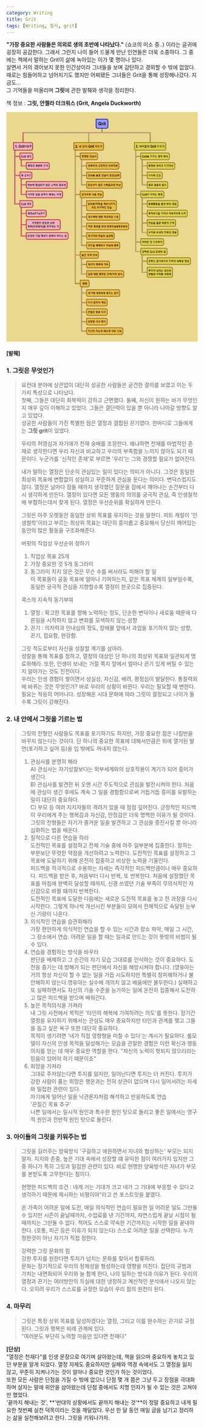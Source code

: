 ```yaml
---
category: Writing  
title: Grit   
tags: [Writing, 필사, grit]   
--- 
```


 **"가장 중요한 사람들은 의외로 생의 초반에 나타났다."** (쇼코의 미소 중..) 이라는 글귀에 굉장히 공감한다. 그래서 그런지 나이 들어 드물게 만난 인연들은 더욱 소중하다. 그 중에는 책에서 말하는 Grit이 삶에 녹아있는 이가 몇 명이나 있다.  
 살면서  거의 겪어보지 못한 인간상이라 그녀들을 보며 감탄하고 경외할 수 밖에 없었다. 때로는 힘들어하고 넘어지기도 했지만 어찌됐든 그녀들은 Grit을 통해 성장해나갔다. 지금도...  
그 기억들을 떠올리며 **그릿**에 관한 발췌와 생각을 정리한다.  

책 정보 : **그릿, 안젤라 더크워스 (Grit, Angela Duckworth)**     

![](/assets/img/grit_map.png)<!-- -->  
<br>
**[발췌]**
### 1. 그릿은 무엇인가
> 요컨대 분야에 상관없이 대단히 성공한 사람들은 굳건한 결의를 보였고 이는 두 가지 특성으로 나타났다.  
> 첫째, 그들은 대단히 회복력이 강하고 근면했다. 
> 둘째, 자신이 원하는 바가 무엇인지 매우 깊이 이해하고 있었다. 
> 그들은 결단력이 있을 뿐 아니라 나아갈 방향도 알고 있었다.  
> 성공한 사람들이 가진 특별한 점은
> 열정과 결합된 끈기였다. 한마디로 그들에게는 **그릿 grit**이 있었다.  
>
> 우리의 허영심과 자기애가 천재 숭배를 조장한다. 왜냐하면 천재를 마법적인 존재로 생각한다면 우리 자신과 비교하고 우리의 부족함을 느끼지 않아도 되기 때문이다. 누군가를 '신적인 존재'로 부르면 '우리'는 그와 경쟁할 필요가 없어진다.
>
> 내가 말하는 열정은 단순히 관심있는 일이 있다는 의미가 아니다. 그것은 동일한 최상위 목표에 변함없이
> 성실하고 꾸준하게 관심을 둔다는 의미다. 변덕스럽지도 않다. 열정은 날마다 잠들 때까지
> 생각했던 질문을 잠에서 꺠어나는 순간부터 다시 생각하게 만든다. 
> 열정이 있다면 모든 행동의 의의를 궁극적 관심, 즉 인생철학에 부합하는데서 찾게 된다.
> 열정은 우선순위를 확실하게 만든다.
> 
> 그릿은 아주 오랫동안 동일한 상위 목표를 유지하는 것을 말한다. 피트 캐럴이 '인생철학'이라고 부르는 최상위 목표는 대단히
> 흥미롭고 중요해서 당신이 깨어있는 동안의 많은 활동을 구조화해준다.  
> 
> 버핏의 직업상 우선순위 정하기  
> 1. 직업상 목표 25개   
> 2. 가장 중요한 것 5개 동그라미    
> 3. 동그라미 치지 않은 것은 무슨 수를 써서라도 피해야 할 일  
> 이 목표들이 공동 목표에 얼마나 기여하는지, 같은 목표 체계의 일부일수록, 동일한
> 궁극적 관심을 지향할수록 열정이 한곳으로 집중된다.
> 
> 콕스의 지속적 동기부여  
> 1. 열정 : 확고한 목표를 향해 노력하는 정도, 단순한 변덕이나 새로움 때문에 다른일을 시작하지 않고 변화를 모색하지 않는 성향  
> 2. 끈기 : 의지력과 인내심의 정도, 장애물 앞에서 과업을 포기하지 않는 성향, 끈기, 집요함, 완강함.  
>
> 그릿 척도로부터 자신을 성찰할 계기를 삼아라.  
> 성찰을 통해 목표를 정하고, 열정의 대상인 단 하나의 최상위 목표와 일관되게 명료화해라. 또한, 인생이 보내는 거절 쪽지 앞에서 얼마나 끈기 있게 버틸 수 있는지 알아가는 것도 진전이다.  
> 우리는 인생 경험이 쌓이면서 성실성, 자신감, 배려, 평정심이 발달한다. 통찰력외에 바뀌는 것은 무엇인가? 바로 우리의 상황이 바뀐다. 우리는 필요할 때 변한다. 필요는 적응의 어머니다. 성장해온 시대 문화애 따라 그릿이 결정되고 나이가 들수록 그릿이 강해진다. 

### 2. 내 안에서 그릿을 기르는 법

> 그릿의 전형인 사람들도 목표를  포기하기도 하지만, 가장 중요한 점은 나침반을 바꾸지 않는다는 것이다. 단 하나의 중요한 목표에 대해서만큼은 위에 열거된 발언(포기하고 싶어 등)을 입 밖에도 꺼내지 않는다.  
> 1. 관심사를 분명히 해라  
> A) 관심사는 자기성찰보다는 외부세계와의 상호작용이 계기가 되어 흥미가 생긴다.  
> B) 관심사를 발견한 뒤 오랜 시간 주도적으로 관심을 발전시켜야 한다. 처음에 관심이 생긴 후에도
> 계속 그 일을 경험함으로써 거듭거듭 흥미를 유발하는 일이 대단히 중요하다.  
> C) 부모 등 여러 지지자들의 격려가 있을 때 점점 깊어진다.
> 긍정적인 피드백이 우리에게 주는 행복감과 자신감, 안정감은 더욱 명백한 이유가 될 것이다.  
> 그릿의 전형들은 자기가 즐거운 일을 발견하고 그 관심을 증진시킬 뿐 아니라 심화하는 법을 배운다.  
> 2. 질적으로 다른 연습을 하라  
> 도전적인 목표를 설정하고 전체 기술 중에 아주 일부분에 집중한다. 잘하는 부분보단 뚜렷한 약점을 개선하려고 노력한다.
> 도전적인 목표를 설정하고 그 목표에 도달하기 위해 온전히 집중하고 비상한 노력을 기울인다.  
> 피드백을 적극적으로 수용하는 자세는 즉각적인 피드백만큼이나 매우 중요하다.
> 피드백을 받은 후, 처음부터 다시 반복, 또 반복한다. 처음에 설정했던 목표를 마침애 완벽히 달성할 때까지, 신경 쓰였던 기술 부족이 무의식적인 자신감으로 바뀔 떄까지 반복한다.  
> 도전적인 목표에 도달한 다음에는 새로운 도전적 목표를 놓고 전 과정을 다시 시작한다. 그렇게 하나씩 개선시킨 부분들이 모여서 전체적으로 숙달된 눈부신 기량이 나온다.    
> 3. 의식적인 연습을 습관화해라  
> 가장 편안하게 의식적인 연습을 할 수 있는 시간과 장소 파악, 매일 그 시간, 그 장소에서 연습. 어려운 일을 할 때는 일과로 만드는 것이 뜻밖의 비법이 될 수 있다. 
> 4. 연습을 경험하는 방식을 바꾸라  
> 판단을 배제하고 그 순간의 자기 모습 그대로를 인식하는 것이 중요하다. 도전을 즐기는 데 방해가 되는 판단에서 자신을 해방시켜야 합니다.
> (영유아는 거의 항상 자신이 할 수 없는 일을 거듭 시도하지만 특별히 창피해하거나 불안해하지 않는다.영유아는 실수에 개의치 않고 배움에만 몰두한다.) 실패하고 또 실패하면서도 자신의 기술 수준을
> 능가하는 일에 온전히 집중해서 도전하고 많은 피드백을 받으며 배워간다.  
> 5. 높은 목적의식을 가져라  
> 내 그릿 사전에서 목적은 '타인의 해복에 기여하려는 의도'를 뜻한다. 장기간 열정을 유지하기 위해서는 관심도 매우 중요하지만 타인과 관계를 맺고 그들을 돕고 싶은 욕구 또한 대단히 중요하다.  
> 목적이 생기려면 '내가 직접 영향향을 미칠 수 있다'는 계시가 필요하다. 롤모델이 자신의 인생 목적을 달성해가는
> 모습을 관찰한 경험은 이런 확신과 행동 의지를 얻는 데 매우 중요한 역할을 한다. "자신의 노력이 헛되지 않으리라는 믿음이 있어야 하기 때문이죠" 
> 6. 희망을 가져라  
> 그대로 주저않는다면 투지를 잃지만, 일어난다면 투지는 더 커진다. 투지가 강한 사람이 품는 희망은 행운과는 전혀 상관이 없으며 다시 일어서려는 자세와 밀접한 관련이 있다.  
> 자기에게 일어난 일을 낙관론자처럼 해석하고 반응하도록 연습    
> '끈질긴 목표 추구'  
> 나쁜 일에서는 일시적 원인과 특수한 원인 탓으로 돌리고
> 좋은 일에서는 영구적 원인과 전반적 원인 탓으로 돌린다.

### 3. 아이들의 그릿을 키워주는 법
> 그릿을 길러주는 양육방식
> '구걸하고 애원하면서 자녀와 협상하는' 부모는 되지 말자.
> 지지와 존중, 높은 기대 속에서 성장할 떄 유익한 점이 여러가지 있지만 그 중 하나가 특히 그릿과 밀접한 관련이 있다. 
> 바로 현명한 양육방식은 자녀가 부모를 본받도록 고무한다는 점이다.
> 
> 현명한 피드백의 조건 : 네게 거는 기대가 크고 네가 그 기대에 부응할 수 있다고 생각하기 때문에 제시하는 비평이야"라고 쓴 포스트잇을 붙였다.
> 
> 온 가족이 어려운 일에 도전, 매일 의식적인 연습이 필요한 일
> 어려운 일도 그만둘 수 있지만 시즌이 끝날때까지, 수업료를 낸 기간까지, 자연스럽게 끝날 시점이 될 때까지는 그만둘 수 없다.
> 적어도 스스로 약속한 기간까지는 시작한 일을 끝내야 한다. (호통, 피곤 등은 이유가 되지 않는다)
> 스스로 어려운 일을 선택한다. 누가 정한것이 아닌 자기가 직접 정한다.
> 
> 강력한 그릿 문화의 힘  
> 강한 투지를 원한다면 투지가 넘치는 문화를 찾아서 합류하라.  
> 문화는 장기적으로 우리의 정체성을 형성하는데 영향을 미친다.
> 집단의 규범과 가치는 내면화되어 우리와 늘 함께 한다, 나의 일하는 방식과 이유가 된다.
> 우리의 열정과 끈기는 여러방안의 득실에 대한 냉정하고 계산적인 분석에서 나오지 않는다. 오히려 우리가 스스로를 규정한 모습이 우리 힘의 원천이 된다.

### 4. 마무리  
> 그릿은 특정 상위 목표를 달성하겠다는 열정, 그리고 이를 완수하는 끈기로 규정된다. 그릿과 행복은 비례 관계에 있다.  
> "여러분도 부단히 노력할 마음만 있다면 천재다" 


**[단상]**  
"열정은 천재다"를 인생 문장으로 여기며 살아왔는데, 책을 읽으며 중요하게 놓치고 있던 부분을 알게 되었다. 열정 자체도 중요하지만 실패와 역경 속에서도 그 열정을 잃지 않고, 꾸준히 지켜나가는 것이 얼마나 중요한 것인가 하는 것이었다.  
또한 모든 사람은 단점을 가질 수 밖에 없으니 단점 몇 개 쯤은 그냥 두고 장점을 극대화하며 살자는 말에 위안을 삼아왔는데 단점 중에서도 치명 인자가 될 수 있는 것은 고쳐야만 했었다.  
'끝까지 해내는 것', **'반대의 상황에서도 끝까지 해내는 것'**이 정말 중요하고 내게 필요한 첫번째 실천 덕목이라는 것을 깨달았다. 우선 한 달 동안 매일 글을 남기고 정리하는 삶을 실천해보려고 한다. 그릿을 키워나가자.  
